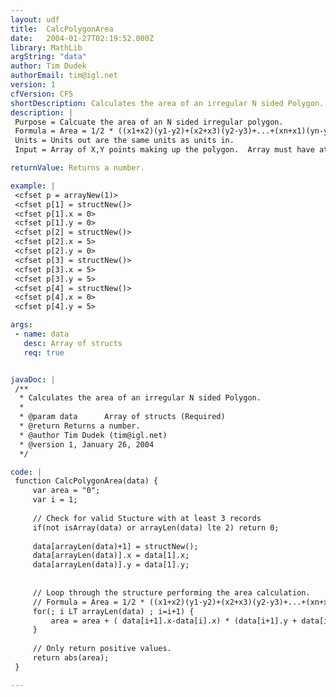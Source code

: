 ```yaml
---
layout: udf
title:  CalcPolygonArea
date:   2004-01-27T02:19:52.000Z
library: MathLib
argString: "data"
author: Tim Dudek
authorEmail: tim@igl.net
version: 1
cfVersion: CF5
shortDescription: Calculates the area of an irregular N sided Polygon.
description: |
 Purpose = Calcuate the area of an N sided irregular polygon.
 Formula = Area = 1/2 * ((x1+x2)(y1-y2)+(x2+x3)(y2-y3)+...+(xn+x1)(yn-y1))
 Units = Units out are the same units as units in.
 Input = Array of X,Y points making up the polygon.  Array must have at least three items.

returnValue: Returns a number.

example: |
 <cfset p = arrayNew(1)>
 <cfset p[1] = structNew()>
 <cfset p[1].x = 0>
 <cfset p[1].y = 0>
 <cfset p[2] = structNew()>
 <cfset p[2].x = 5>
 <cfset p[2].y = 0>
 <cfset p[3] = structNew()>
 <cfset p[3].x = 5>
 <cfset p[3].y = 5>
 <cfset p[4] = structNew()>
 <cfset p[4].x = 0>
 <cfset p[4].y = 5>

args:
 - name: data
   desc: Array of structs
   req: true


javaDoc: |
 /**
  * Calculates the area of an irregular N sided Polygon.
  * 
  * @param data      Array of structs (Required)
  * @return Returns a number. 
  * @author Tim Dudek (tim@igl.net) 
  * @version 1, January 26, 2004 
  */

code: |
 function CalcPolygonArea(data) {
     var area = "0";
     var i = 1;
 
     // Check for valid Stucture with at least 3 records
     if(not isArray(data) or arrayLen(data) lte 2) return 0;
     
     data[arrayLen(data)+1] = structNew();
     data[arrayLen(data)].x = data[1].x;
     data[arrayLen(data)].y = data[1].y;
     
 
     // Loop through the structure performing the area calculation.
     // Formula = Area = 1/2 * ((x1+x2)(y1-y2)+(x2+x3)(y2-y3)+...+(xn+x1)(yn-y1))
     for(; i LT arrayLen(data) ; i=i+1) {
         area = area + ( data[i+1].x-data[i].x) * (data[i+1].y + data[i].y) / 2;
     }
     
     // Only return positive values.
     return abs(area);
 }

---
```


